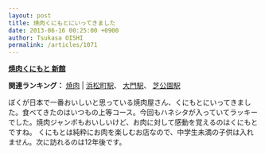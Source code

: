 ```yaml
---
layout: post
title: 焼肉くにもとにいってきました
date: 2013-06-16 00:25:00 +0900
author: Tsukasa OISHI
permalink: /articles/1071
---
```


 **[焼肉くにもと 新館](http://tabelog.com/tokyo/A1314/A131401/13035852/)**
<script src="http://tabelog.com/badge/google_badge?rcd=13035852" type="text/javascript" charset="utf-8"></script>

**関連ランキング：** [焼肉](http://tabelog.com/yakiniku/) |  [浜松町駅](http://tabelog.com/tokyo/A1314/A131401/R8038/)、 [大門駅](http://tabelog.com/tokyo/A1314/A131401/R5702/)、 [芝公園駅](http://tabelog.com/tokyo/A1314/A131401/R4678/)

ぼくが日本で一番おいしいと思っている焼肉屋さん、くにもとにいってきました。食べてきたのはいつもの上等コース。今回もハネシタが入っていてラッキーでした。焼肉ジャンボもおいしいけど、お肉に対して感動を覚えるのはくにもとですね。
くにもとは純粋にお肉を楽しむお店なので、中学生未満の子供は入れません。次に訪れるのは12年後です。

